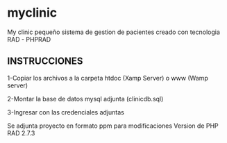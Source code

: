 # myclinic
My clinic  pequeño sistema de gestion de pacientes  creado con tecnologia RAD - PHPRAD

INSTRUCCIONES 
------------------
1-Copiar los archivos a la carpeta htdoc (Xamp Server) o www (Wamp server)

2-Montar la base de datos mysql adjunta (clinicdb.sql)

3-Ingresar con las credenciales adjuntas

Se adjunta proyecto en formato ppm para modificaciones 
Version de PHP RAD 2.7.3







